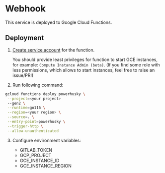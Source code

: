 # Webhook

This service is deployed to Google Cloud Functions.

## Deployment

1. [Create service account](https://cloud.google.com/functions/docs/securing/function-identity#individual) for the function.

   You should provide least privileges for function to start GCE instances, for example: `Compute Instance Admin (beta)`. (If you find some role with less permissions, which allows to start instances, feel free to raise an issue/PR!)

2. Run following command:

```bash
gcloud functions deploy powerhusky \
 --project=<your project>
 --gen2 \
 --runtime=go116 \
 --region=<your region> \
 --source=. \
 --entry-point=powerhusky \
 --trigger-http \
 --allow-unauthenticated
```

3. Configure environment variables:

   - GITLAB_TOKEN
   - GCP_PROJECT
   - GCE_INSTANCE_ID
   - GCE_INSTANCE_REGION
